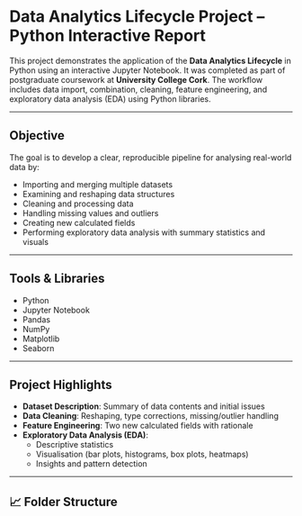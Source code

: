 # Data Analytics Lifecycle Project – Python Interactive Report

This project demonstrates the application of the **Data Analytics Lifecycle** in Python using an interactive Jupyter Notebook. It was completed as part of postgraduate coursework at **University College Cork**. The workflow includes data import, combination, cleaning, feature engineering, and exploratory data analysis (EDA) using Python libraries.

---

## Objective

The goal is to develop a clear, reproducible pipeline for analysing real-world data by:
- Importing and merging multiple datasets
- Examining and reshaping data structures
- Cleaning and processing data
- Handling missing values and outliers
- Creating new calculated fields
- Performing exploratory data analysis with summary statistics and visuals

---

## Tools & Libraries
- Python
- Jupyter Notebook
- Pandas
- NumPy
- Matplotlib
- Seaborn

---

## Project Highlights

- **Dataset Description**: Summary of data contents and initial issues
- **Data Cleaning**: Reshaping, type corrections, missing/outlier handling
- **Feature Engineering**: Two new calculated fields with rationale
- **Exploratory Data Analysis (EDA)**:
  - Descriptive statistics
  - Visualisation (bar plots, histograms, box plots, heatmaps)
  - Insights and pattern detection

---

## 📈 Folder Structure

